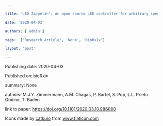 ---
title: 'LED Zappelin’: An open source LED controller for arbitrary spectrum visual stimulation and optogenetics during 2-photon imaging | bioRxiv'
date: '2020-04-03'
authors: ['admin']
tags:  ['Research Article', 'None', 'bioRxiv']
layout: 'post'
---
Publishing date: 2020-04-03

Published on: bioRxiv

summary: None

authors: M.J.Y. Zimmermann,  A.M. Chagas,  P. Bartel,  S. Pop,  L.L. Prieto Godino,  T. Baden

link to paper: https://doi.org/10.1101/2020.03.10.986000

Icons made by <a href="https://www.flaticon.com/free-icon/bookshelves_3576884" title="catkuro">catkuro</a> from <a href="https://www.flaticon.com/" title="Flaticon"> www.flaticon.com</a>